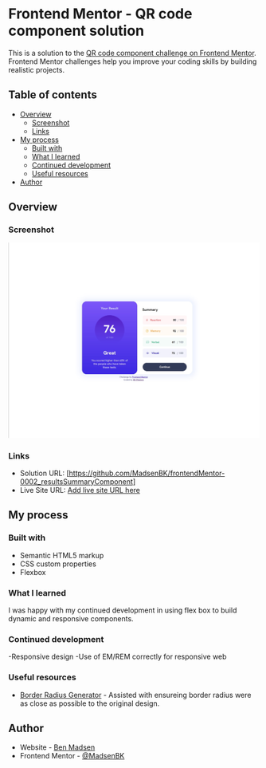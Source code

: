 # Frontend Mentor - QR code component solution

This is a solution to the [QR code component challenge on Frontend Mentor](https://www.frontendmentor.io/challenges/qr-code-component-iux_sIO_H). Frontend Mentor challenges help you improve your coding skills by building realistic projects.

## Table of contents

- [Overview](#overview)
  - [Screenshot](#screenshot)
  - [Links](#links)
- [My process](#my-process)
  - [Built with](#built-with)
  - [What I learned](#what-i-learned)
  - [Continued development](#continued-development)
  - [Useful resources](#useful-resources)
- [Author](#author)

## Overview

### Screenshot

![](screenShot.jpg)

### Links

- Solution URL: [https://github.com/MadsenBK/frontendMentor-0002_resultsSummaryComponent]
- Live Site URL: [Add live site URL here](https://your-live-site-url.com)

## My process

### Built with

- Semantic HTML5 markup
- CSS custom properties
- Flexbox

### What I learned

I was happy with my continued development in using flex box to build dynamic and responsive components.

### Continued development

-Responsive design
-Use of EM/REM correctly for responsive web

### Useful resources

- [Border Radius Generator](https://developer.mozilla.org/en-US/docs/Web/CSS/CSS_Backgrounds_and_Borders/Border-radius_generator) - Assisted with ensureing border radius were as close as possible to the original design.

## Author

- Website - [Ben Madsen](https://www.bkmadsen.com)
- Frontend Mentor - [@MadsenBK](https://www.frontendmentor.io/profile/MadsenBK)
